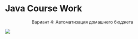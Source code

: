 # Java Course Work
<p align = "center">
  Вариант 4: Автоматизация домашнего бюджета
</p>
<div>
    <img src="https://i.imgur.com/LWfbVyF.png"/>
</div>
